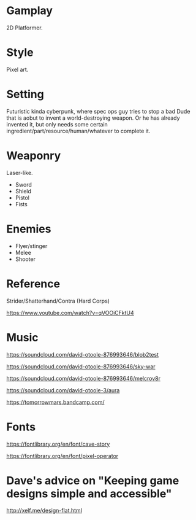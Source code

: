 # Gamplay

2D Platformer.

# Style

Pixel art.

# Setting

Futuristic kinda cyberpunk, where spec ops guy tries to stop a bad
Dude that is aobut to invent a world-destroying weapon. Or he has already
invented it, but only needs some certain ingredient/part/resource/human/whatever
to complete it.

# Weaponry

Laser-like.

* Sword
* Shield
* Pistol
* Fists

# Enemies

* Flyer/stinger
* Melee
* Shooter


# Reference

Strider/Shatterhand/Contra (Hard Corps)

https://www.youtube.com/watch?v=qVOOiCFktU4


# Music

https://soundcloud.com/david-otoole-876993646/blob2test

https://soundcloud.com/david-otoole-876993646/sky-war

https://soundcloud.com/david-otoole-876993646/melcrov8r

https://soundcloud.com/david-otoole-3/aura

https://tomorrowmars.bandcamp.com/

# Fonts

https://fontlibrary.org/en/font/cave-story

https://fontlibrary.org/en/font/pixel-operator

# Dave's advice on "Keeping game designs simple and accessible"

http://xelf.me/design-flat.html

